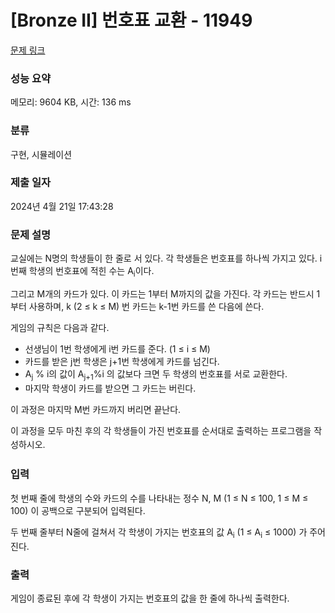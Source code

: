 # [Bronze II] 번호표 교환 - 11949 

[문제 링크](https://www.acmicpc.net/problem/11949) 

### 성능 요약

메모리: 9604 KB, 시간: 136 ms

### 분류

구현, 시뮬레이션

### 제출 일자

2024년 4월 21일 17:43:28

### 문제 설명

<p>교실에는 N명의 학생들이 한 줄로 서 있다. 각 학생들은 번호표를 하나씩 가지고 있다. i번째 학생의 번호표에 적힌 수는 A<sub>i</sub>이다.</p>

<p>그리고 M개의 카드가 있다. 이 카드는 1부터 M까지의 값을 가진다. 각 카드는 반드시 1부터 사용하며, k (2 ≤ k ≤ M) 번 카드는 k-1번 카드를 쓴 다음에 쓴다.</p>

<p>게임의 규칙은 다음과 같다.</p>

<ul>
	<li>선생님이 1번 학생에게 i번 카드를 준다. (1 ≤ i ≤ M)</li>
	<li>카드를 받은 j번 학생은 j+1번 학생에게 카드를 넘긴다.</li>
	<li>A<sub>j</sub> % i의 값이 A<sub>j+1</sub>%i 의 값보다 크면 두 학생의 번호표를 서로 교환한다.</li>
	<li>마지막 학생이 카드를 받으면 그 카드는 버린다.</li>
</ul>

<p>이 과정은 마지막 M번 카드까지 버리면 끝난다.</p>

<p><span style="line-height:1.6em">이 과정을 모두 마친 후의 각 학생들이 가진 번호표를 순서대로 출력하는 프로그램을 작성하시오.</span></p>

### 입력 

 <p>첫 번째 줄에 학생의 수와 카드의 수를 나타내는 정수 N, M (1 ≤ N ≤ 100, 1 ≤ M ≤ 100) 이 공백으로 구분되어 입력된다.</p>

<p>두 번째 줄부터 N줄에 걸쳐서 각 학생이 가지는 번호표의 값 A<sub>i</sub> (1 ≤ A<sub>i</sub> ≤ 1000) 가 주어진다.</p>

### 출력 

 <p>게임이 종료된 후에 각 학생이 가지는 번호표의 값을 한 줄에 하나씩 출력한다.</p>

